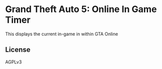 # Grand Theft Auto 5: Online In Game Timer

This displays the current in-game in within GTA Online

## License
AGPLv3
